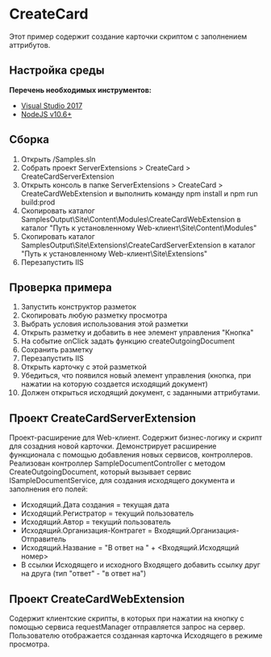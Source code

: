 ﻿# CreateCard

Этот пример содержит создание карточки скриптом с заполнением аттрибутов.

## Настройка среды

**Перечень необходимых инструментов:** 
* [Visual Studio 2017](https://www.visualstudio.com)
* [NodeJS v10.6+](https://nodejs.org/en/)

## Сборка

1. Открыть /Samples.sln
2. Собрать проект ServerExtensions > CreateCard > CreateCardServerExtension
3. Открыть консоль в папке ServerExtensions > CreateCard > CreateCardWebExtension и выполнить команду npm install и npm run build:prod
4. Скопировать каталог SamplesOutput\Site\Content\Modules\CreateCardWebExtension в каталог "Путь к установленному Web-клиент\Site\Content\Modules"
5. Скопировать каталог SamplesOutput\Site\Extensions\CreateCardServerExtension в каталог "Путь к установленному Web-клиент\Site\Extensions"
6. Перезапустить IIS

## Проверка примера

1. Запустить конструктор разметок
2. Скопировать любую разметку просмотра
3. Выбрать условия использования этой разметки
4. Открыть разметку и добавить в нее элемент управления "Кнопка"
5. На событие onClick задать функцию createOutgoingDocument 
6. Сохранить разметку
7. Перезапустить IIS
8. Открыть карточку с этой разметкой
9. Убедиться, что появился новый элемент управления (кнопка, при нажатии на которую создается исходящий документ)
10. Должен открыться исходящий документ, с заданными аттрибутами.

## Проект CreateCardServerExtension

Проект-расширение для Web-клиент. Содержит бизнес-логику и скрипт для созадния новой карточки. 
Демонстрирует расширение функционала с помощью добавления новых сервисов, контроллеров.
Реализован контроллер SampleDocumentController с методом CreateOutgoingDocument, который вызывает сервис ISampleDocumentService,
 для создания исходящего документа и заполнения его полей:  
- Исходящий.Дата создания = текущая дата
- Исходящий.Регистратор = текущий пользователь
- Исходящий.Автор = текущий пользователь
- Исходящий.Организация-Контрагет = Входящий.Организация-Отправитель
- Исходящий.Название = "В ответ на " + <Входящий.Исходящий номер>
- В ссылки Исходящего и исходного Входящего добавить ссылку друг на друга (тип "ответ" - "в ответ на")


## Проект CreateCardWebExtension

Содержит клиентские скрипты, в которых при нажатии на кнопку с помощью сервиса requestManager отправляется запрос на сервер. Пользователю отображается созданная карточка Исходящего в режиме просмотра.